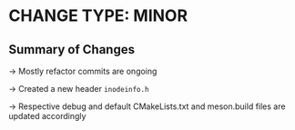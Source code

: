 # CHANGE TYPE: MINOR

## Summary of Changes

-> Mostly refactor commits are ongoing

-> Created a new header `inodeinfo.h`

-> Respective debug and default CMakeLists.txt and meson.build files are updated accordingly
